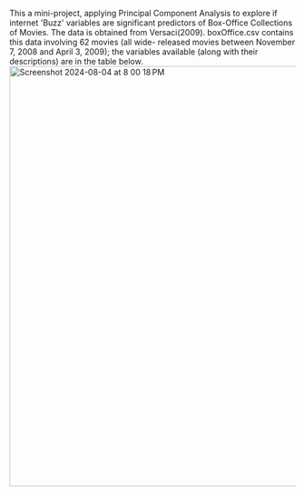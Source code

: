 This a mini-project, applying Principal Component Analysis to explore if internet 'Buzz' variables are significant predictors of Box-Office Collections of Movies. The data is obtained from Versaci(2009). boxOffice.csv contains this data involving 62 movies (all wide- released movies between November 7, 2008 and April 3, 2009); the variables available (along with their descriptions) are in the table below.
<img width="740" alt="Screenshot 2024-08-04 at 8 00 18 PM" src="https://github.com/user-attachments/assets/005beef7-9b9c-457b-b75c-6a895618a668">



